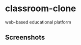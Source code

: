 # classroom-clone
web-based educational platform


## Screenshots
<div>
<img src="https://github.com/hamzamak/classroom-clone/assets/123269689/8d7f5310-4d8a-43a3-8e36-e0db5ea16b02"   alt="" >

</div>
